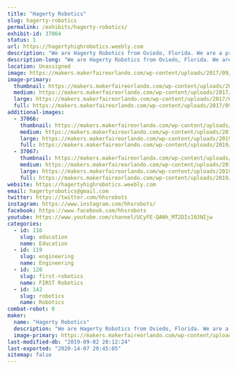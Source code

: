 ```yaml
---
title: "Hagerty Robotics"
slug: hagerty-robotics
permalink: /exhibits/hagerty-robotics/
exhibit-id: 37064
status: 1
url: https://hagertyhighrobotics.weebly.com
description: "We are Hagerty Robotics from Oviedo, Florida. We are a program that aims to spread STEM to our community through our three teams that compete in the various competition levels FIRST and VEX has to offer. Last year, our robot took us all the way to the FIRST World Championships where we had a blast competing and learning. We hope to share our robot and the FIRST motto to the next generation of young innovators at Maker Faire Orlando and we can't wait to see you there!"
description-long: "We are Hagerty Robotics from Oviedo, Florida. We are a program that aims to spread STEM to our community through our three teams that compete in the various competition levels FIRST and VEX has to offer. Last year, with hard work and determination, our robot and engineering notebook took us all the way to the FIRST World Championships in Houston Texas.  At our exhibit, we will be demonstrating our robot(s) around the floor and showcasing our maneuverability, agility, and particle shooting abilities. Guests will have an opportunity to operate the robot and earn a special \"robot drivers license\"."
location: Unassigned
image: https://makers.makerfaireorlando.com/wp-content/uploads/2017/09/Hagerty-1.jpg
image-primary:
  thumbnail: https://makers.makerfaireorlando.com/wp-content/uploads/2017/09/Hagerty-1-150x150.jpg
  medium: https://makers.makerfaireorlando.com/wp-content/uploads/2017/09/Hagerty-1.jpg
  large: https://makers.makerfaireorlando.com/wp-content/uploads/2017/09/Hagerty-1.jpg
  full: https://makers.makerfaireorlando.com/wp-content/uploads/2017/09/Hagerty-1.jpg
additional-images:
  - 37066:
    thumbnail: https://makers.makerfaireorlando.com/wp-content/uploads/2019/08/IMG_6512-150x150.jpg
    medium: https://makers.makerfaireorlando.com/wp-content/uploads/2019/08/IMG_6512-300x200.jpg
    large: https://makers.makerfaireorlando.com/wp-content/uploads/2019/08/IMG_6512-1024x683.jpg
    full: https://makers.makerfaireorlando.com/wp-content/uploads/2019/08/IMG_6512.jpg
  - 37067:
    thumbnail: https://makers.makerfaireorlando.com/wp-content/uploads/2019/08/02-02-19_RoboticsLeagues_MLT0817-150x150.jpg
    medium: https://makers.makerfaireorlando.com/wp-content/uploads/2019/08/02-02-19_RoboticsLeagues_MLT0817-300x200.jpg
    large: https://makers.makerfaireorlando.com/wp-content/uploads/2019/08/02-02-19_RoboticsLeagues_MLT0817-1024x683.jpg
    full: https://makers.makerfaireorlando.com/wp-content/uploads/2019/08/02-02-19_RoboticsLeagues_MLT0817.jpg
website: https://hagertyhighrobotics.weebly.com
email: hagertyrobotics@gmail.com
twitter: https://twitter.com/hhsrobots
instagram: https://www.instagram.com/hhsrobots/
facebook: https://www.facebook.com/hhsrobots
youtube: https://www.youtube.com/channel/UCyFE-QANh_MT2DIs10JNIjw
categories:
  - id: 116
    slug: education
    name: Education
  - id: 119
    slug: engineering
    name: Engineering
  - id: 120
    slug: first-robotics
    name: FIRST Robotics
  - id: 142
    slug: robotics
    name: Robotics
combat-robot: 0
maker:
  name: "Hagerty Robotics"
  description: "We are Hagerty Robotics from Oviedo, Florida. We are a program that aims to spread STEM to our community through our three teams that compete in the various competition levels FIRST and VEX has to offer. Last year, our robot took us all the way to the world championships where we placed second. We hope to share our robot and the FIRST motto to the next generation of young innovators."
  image-primary: https://makers.makerfaireorlando.com/wp-content/uploads/2017/09/Hagerty.jpg
last-modified-db: "2019-09-02 20:12:24"
last-exported: "2020-14-07 20:45:05"
sitemap: false
---
```

